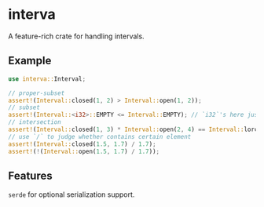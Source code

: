 # interva
A feature-rich crate for handling intervals.
## Example
```rust
use interva::Interval;

// proper-subset
assert!(Interval::closed(1, 2) > Interval::open(1, 2));
// subset
assert!(Interval::<i32>::EMPTY <= Interval::EMPTY); // `i32`'s here just because type inference failed
// intersection
assert!(Interval::closed(1, 3) * Interval::open(2, 4) == Interval::lorc(2, 3)); // `lorc` for "left-open-right-closed"
// use `/` to judge whether contains certain element
assert!(Interval::closed(1.5, 1.7) / 1.7);
assert!(!(Interval::open(1.5, 1.7) / 1.7));
```
## Features
`serde` for optional serialization support.